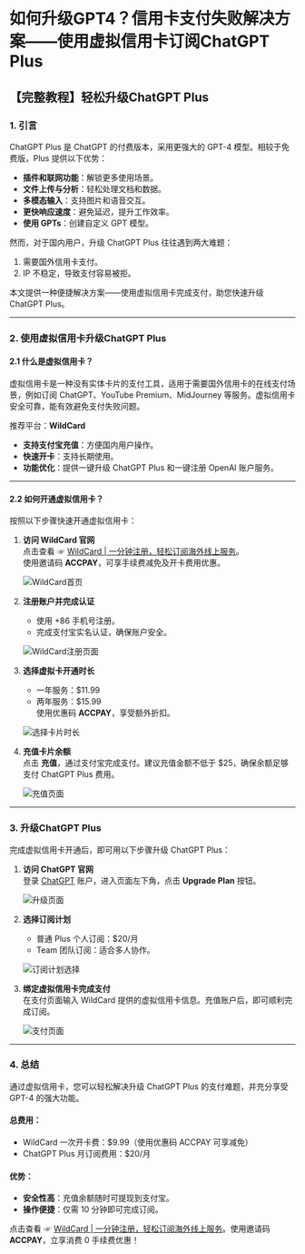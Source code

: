 # 如何升级GPT4？信用卡支付失败解决方案——使用虚拟信用卡订阅ChatGPT Plus

## 【完整教程】轻松升级ChatGPT Plus

### 1. 引言

ChatGPT Plus 是 ChatGPT 的付费版本，采用更强大的 GPT-4 模型。相较于免费版，Plus 提供以下优势：

- **插件和联网功能**：解锁更多使用场景。
- **文件上传与分析**：轻松处理文档和数据。
- **多模态输入**：支持图片和语音交互。
- **更快响应速度**：避免延迟，提升工作效率。
- **使用 GPTs**：创建自定义 GPT 模型。

然而，对于国内用户，升级 ChatGPT Plus 往往遇到两大难题：

1. 需要国外信用卡支付。
2. IP 不稳定，导致支付容易被拒。

本文提供一种便捷解决方案——使用虚拟信用卡完成支付，助您快速升级 ChatGPT Plus。

---

### 2. 使用虚拟信用卡升级ChatGPT Plus

#### 2.1 什么是虚拟信用卡？

虚拟信用卡是一种没有实体卡片的支付工具，适用于需要国外信用卡的在线支付场景，例如订阅 ChatGPT、YouTube Premium、MidJourney 等服务。虚拟信用卡安全可靠，能有效避免支付失败问题。

推荐平台：**WildCard**

- **支持支付宝充值**：方便国内用户操作。
- **快速开卡**：支持长期使用。
- **功能优化**：提供一键升级 ChatGPT Plus 和一键注册 OpenAI 账户服务。

---

#### 2.2 如何开通虚拟信用卡？

按照以下步骤快速开通虚拟信用卡：

1. **访问 WildCard 官网**  
   点击查看 ☞ [WildCard | 一分钟注册，轻松订阅海外线上服务](https://bit.ly/bewildcard)。  
   使用邀请码 **ACCPAY**，可享手续费减免及开卡费用优惠。

   ![WildCard首页](https://unxiao.com/upgrade-chatgpt4/wildcard_page.png)

2. **注册账户并完成认证**  
   - 使用 +86 手机号注册。
   - 完成支付宝实名认证，确保账户安全。

   ![WildCard注册页面](https://unxiao.com/upgrade-chatgpt4/invite0.png)

3. **选择虚拟卡开通时长**  
   - 一年服务：$11.99  
   - 两年服务：$15.99  
   使用优惠码 **ACCPAY**，享受额外折扣。

   ![选择卡片时长](https://unxiao.com/upgrade-chatgpt4/invite1.png)

4. **充值卡片余额**  
   点击 **充值**，通过支付宝完成支付。建议充值金额不低于 $25，确保余额足够支付 ChatGPT Plus 费用。

   ![充值页面](https://unxiao.com/upgrade-chatgpt4/card.png)

---

### 3. 升级ChatGPT Plus

完成虚拟信用卡开通后，即可用以下步骤升级 ChatGPT Plus：

1. **访问 ChatGPT 官网**  
   登录 [ChatGPT](https://chat.openai.com/) 账户，进入页面左下角，点击 **Upgrade Plan** 按钮。

   ![升级页面](https://unxiao.com/upgrade-chatgpt4/gpt-plus.png)

2. **选择订阅计划**  
   - 普通 Plus 个人订阅：$20/月  
   - Team 团队订阅：适合多人协作。

   ![订阅计划选择](https://unxiao.com/upgrade-chatgpt4/person.png)

3. **绑定虚拟信用卡完成支付**  
   在支付页面输入 WildCard 提供的虚拟信用卡信息。充值账户后，即可顺利完成订阅。

   ![支付页面](https://unxiao.com/upgrade-chatgpt4/link.png)

---

### 4. 总结

通过虚拟信用卡，您可以轻松解决升级 ChatGPT Plus 的支付难题，并充分享受 GPT-4 的强大功能。

#### 总费用：
- WildCard 一次开卡费：$9.99（使用优惠码 ACCPAY 可享减免）
- ChatGPT Plus 月订阅费用：$20/月

#### 优势：
- **安全性高**：充值余额随时可提现到支付宝。
- **操作便捷**：仅需 10 分钟即可完成订阅。

点击查看 ☞ [WildCard | 一分钟注册，轻松订阅海外线上服务](https://bit.ly/bewildcard)。使用邀请码 **ACCPAY**，立享消费 0 手续费优惠！


